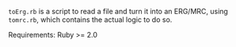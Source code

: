 `toErg.rb` is a script to read a file and turn it into an ERG/MRC, using `tomrc.rb`, which contains the actual logic to do so.

Requirements: Ruby >= 2.0
